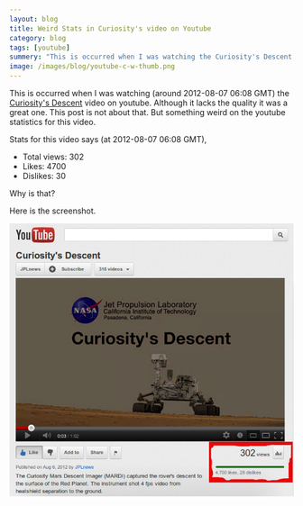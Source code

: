 ```yaml
---
layout: blog
title: Weird Stats in Curiosity's video on Youtube
category: blog
tags: [youtube]  
summery: "This is occurred when I was watching the Curiosity's Descent video on youtube. Although it lacks the quality it was a great one. This post is not about that. But something weird on the youtube statistics for this video."
image: /images/blog/youtube-c-w-thumb.png
---
```


This is occurred when I was watching (around 2012-08-07 06:08 GMT) the [Curiosity's Descent](http://www.youtube.com/watch?v=UcGMDXy-Y1I&feature=youtu.be) video on youtube. Although it lacks the quality it was a great one. This post is not about that. But something weird on the youtube statistics for this video.

Stats for this video says (at 2012-08-07 06:08 GMT),

* Total views: 302
* Likes: 4700
* Dislikes: 30

Why is that?

Here is the screenshot.

![Weird Stats in Curiosity's video on Youtube](/images/blog/youtube-c.png)


